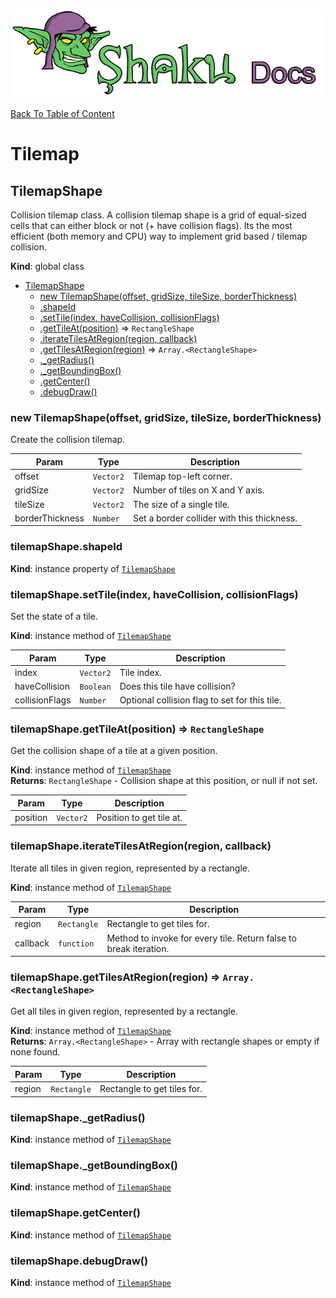 ![Shaku JS](resources/logo-sm.png)

[Back To Table of Content](index.md)

# Tilemap

<a name="TilemapShape"></a>

## TilemapShape
Collision tilemap class.
A collision tilemap shape is a grid of equal-sized cells that can either block or not (+ have collision flags).
Its the most efficient (both memory and CPU) way to implement grid based / tilemap collision.

**Kind**: global class  

* [TilemapShape](#TilemapShape)
    * [new TilemapShape(offset, gridSize, tileSize, borderThickness)](#new_TilemapShape_new)
    * [.shapeId](#TilemapShape+shapeId)
    * [.setTile(index, haveCollision, collisionFlags)](#TilemapShape+setTile)
    * [.getTileAt(position)](#TilemapShape+getTileAt) ⇒ <code>RectangleShape</code>
    * [.iterateTilesAtRegion(region, callback)](#TilemapShape+iterateTilesAtRegion)
    * [.getTilesAtRegion(region)](#TilemapShape+getTilesAtRegion) ⇒ <code>Array.&lt;RectangleShape&gt;</code>
    * [._getRadius()](#TilemapShape+_getRadius)
    * [._getBoundingBox()](#TilemapShape+_getBoundingBox)
    * [.getCenter()](#TilemapShape+getCenter)
    * [.debugDraw()](#TilemapShape+debugDraw)

<a name="new_TilemapShape_new"></a>

### new TilemapShape(offset, gridSize, tileSize, borderThickness)
Create the collision tilemap.


| Param | Type | Description |
| --- | --- | --- |
| offset | <code>Vector2</code> | Tilemap top-left corner. |
| gridSize | <code>Vector2</code> | Number of tiles on X and Y axis. |
| tileSize | <code>Vector2</code> | The size of a single tile. |
| borderThickness | <code>Number</code> | Set a border collider with this thickness. |

<a name="TilemapShape+shapeId"></a>

### tilemapShape.shapeId
**Kind**: instance property of [<code>TilemapShape</code>](#TilemapShape)  
<a name="TilemapShape+setTile"></a>

### tilemapShape.setTile(index, haveCollision, collisionFlags)
Set the state of a tile.

**Kind**: instance method of [<code>TilemapShape</code>](#TilemapShape)  

| Param | Type | Description |
| --- | --- | --- |
| index | <code>Vector2</code> | Tile index. |
| haveCollision | <code>Boolean</code> | Does this tile have collision? |
| collisionFlags | <code>Number</code> | Optional collision flag to set for this tile. |

<a name="TilemapShape+getTileAt"></a>

### tilemapShape.getTileAt(position) ⇒ <code>RectangleShape</code>
Get the collision shape of a tile at a given position.

**Kind**: instance method of [<code>TilemapShape</code>](#TilemapShape)  
**Returns**: <code>RectangleShape</code> - Collision shape at this position, or null if not set.  

| Param | Type | Description |
| --- | --- | --- |
| position | <code>Vector2</code> | Position to get tile at. |

<a name="TilemapShape+iterateTilesAtRegion"></a>

### tilemapShape.iterateTilesAtRegion(region, callback)
Iterate all tiles in given region, represented by a rectangle.

**Kind**: instance method of [<code>TilemapShape</code>](#TilemapShape)  

| Param | Type | Description |
| --- | --- | --- |
| region | <code>Rectangle</code> | Rectangle to get tiles for. |
| callback | <code>function</code> | Method to invoke for every tile. Return false to break iteration. |

<a name="TilemapShape+getTilesAtRegion"></a>

### tilemapShape.getTilesAtRegion(region) ⇒ <code>Array.&lt;RectangleShape&gt;</code>
Get all tiles in given region, represented by a rectangle.

**Kind**: instance method of [<code>TilemapShape</code>](#TilemapShape)  
**Returns**: <code>Array.&lt;RectangleShape&gt;</code> - Array with rectangle shapes or empty if none found.  

| Param | Type | Description |
| --- | --- | --- |
| region | <code>Rectangle</code> | Rectangle to get tiles for. |

<a name="TilemapShape+_getRadius"></a>

### tilemapShape.\_getRadius()
**Kind**: instance method of [<code>TilemapShape</code>](#TilemapShape)  
<a name="TilemapShape+_getBoundingBox"></a>

### tilemapShape.\_getBoundingBox()
**Kind**: instance method of [<code>TilemapShape</code>](#TilemapShape)  
<a name="TilemapShape+getCenter"></a>

### tilemapShape.getCenter()
**Kind**: instance method of [<code>TilemapShape</code>](#TilemapShape)  
<a name="TilemapShape+debugDraw"></a>

### tilemapShape.debugDraw()
**Kind**: instance method of [<code>TilemapShape</code>](#TilemapShape)  
